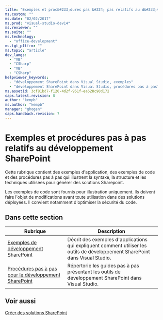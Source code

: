 ```yaml
---
title: "Exemples et proc&#233;dures pas &#224; pas relatifs au d&#233;veloppement SharePoint | Microsoft Docs"
ms.custom: ""
ms.date: "02/02/2017"
ms.prod: "visual-studio-dev14"
ms.reviewer: ""
ms.suite: ""
ms.technology: 
  - "office-development"
ms.tgt_pltfrm: ""
ms.topic: "article"
dev_langs: 
  - "VB"
  - "CSharp"
  - "VB"
  - "CSharp"
helpviewer_keywords: 
  - "développement SharePoint dans Visual Studio, exemples"
  - "développement SharePoint dans Visual Studio, procédures pas à pas"
ms.assetid: 3cf81bd7-f120-4d2f-951f-ea628c90d172
caps.latest.revision: 8
author: "kempb"
ms.author: "kempb"
manager: "ghogen"
caps.handback.revision: 7
---
```

# Exemples et proc&#233;dures pas &#224; pas relatifs au d&#233;veloppement SharePoint
  Cette rubrique contient des exemples d'application, des exemples de code et des procédures pas à pas qui illustrent la syntaxe, la structure et les techniques utilisées pour générer des solutions Sharepoint.  
  
 Les exemples de code sont fournis pour illustration uniquement. Ils doivent faire l'objet de modifications avant toute utilisation dans des solutions déployées.  Il convient notamment d'optimiser la sécurité du code.  
  
## Dans cette section  
  
|Rubrique|Description|  
|--------------|-----------------|  
|[Exemples de développement SharePoint](../sharepoint/sharepoint-development-samples.md)|Décrit des exemples d'applications qui expliquent comment utiliser les outils de développement SharePoint dans Visual Studio.|  
|[Procédures pas à pas pour le développement SharePoint](../sharepoint/sharepoint-development-walkthroughs.md)|Répertorie les guides pas à pas présentant les outils de développement SharePoint dans Visual Studio.|  
  
## Voir aussi  
 [Créer des solutions SharePoint](../sharepoint/create-sharepoint-solutions.md)  
  
  